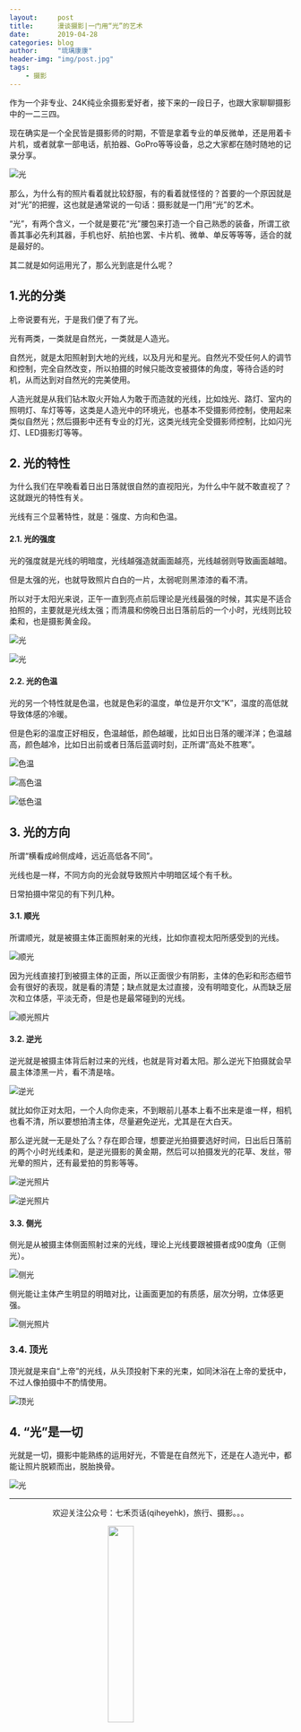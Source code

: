 ```yaml
---
layout:     post
title:      漫谈摄影|一门用“光”的艺术
date:       2019-04-28
categories: blog
author:     "琉璃康康"
header-img: "img/post.jpg"
tags:
    - 摄影
---
```


<style>
img{
  display:block;
  margin:0
  auto;
}
</style>

<meta name="referrer" content="never">

作为一个非专业、24K纯业余摄影爱好者，接下来的一段日子，也跟大家聊聊摄影中的一二三四。

现在确实是一个全民皆是摄影师的时期，不管是拿着专业的单反微单，还是用着卡片机，或者就拿一部电话，航拍器、GoPro等等设备，总之大家都在随时随地的记录分享。

![光][1]

那么，为什么有的照片看着就比较舒服，有的看着就怪怪的？首要的一个原因就是对“光”的把握，这也就是通常说的一句话：摄影就是一门用“光”的艺术。

“光”，有两个含义，一个就是要花“光”腰包来打造一个自己熟悉的装备，所谓工欲善其事必先利其器，手机也好、航拍也罢、卡片机、微单、单反等等等，适合的就是最好的。

其二就是如何运用光了，那么光到底是什么呢？

## 1.光的分类

上帝说要有光，于是我们便了有了光。

光有两类，一类就是自然光，一类就是人造光。

自然光，就是太阳照射到大地的光线，以及月光和星光。自然光不受任何人的调节和控制，完全自然改变，所以拍摄的时候只能改变被摄体的角度，等待合适的时机，从而达到对自然光的完美使用。

人造光就是从我们钻木取火开始人为敢于而造就的光线，比如烛光、路灯、室内的照明灯、车灯等等，这类是人造光中的环境光，也基本不受摄影师控制，使用起来类似自然光；然后摄影中还有专业的灯光，这类光线完全受摄影师控制，比如闪光灯、LED摄影灯等等。

## 2. 光的特性

为什么我们在早晚看着日出日落就很自然的直视阳光，为什么中午就不敢直视了？这就跟光的特性有关。

光线有三个显著特性，就是：强度、方向和色温。

#### 2.1. 光的强度

光的强度就是光线的明暗度，光线越强造就画面越亮，光线越弱则导致画面越暗。

但是太强的光，也就导致照片白白的一片，太弱呢则黑漆漆的看不清。

所以对于太阳光来说，正午一直到亮点前后理论是光线最强的时候，其实是不适合拍照的，主要就是光线太强；而清晨和傍晚日出日落前后的一个小时，光线则比较柔和，也是摄影黄金段。

![光][2]

![光][3]

#### 2.2. 光的色温

光的另一个特性就是色温，也就是色彩的温度，单位是开尔文“K”，温度的高低就导致体感的冷暖。

但是色彩的温度正好相反，色温越低，颜色越暖，比如日出日落的暖洋洋；色温越高，颜色越冷，比如日出前或者日落后蓝调时刻，正所谓“高处不胜寒”。

![色温][4]

![高色温][6]

![低色温][5]


## 3. 光的方向

所谓“横看成岭侧成峰，远近高低各不同”。

光线也是一样，不同方向的光会就导致照片中明暗区域个有千秋。

日常拍摄中常见的有下列几种。

#### 3.1. 顺光

所谓顺光，就是被摄主体正面照射来的光线，比如你直视太阳所感受到的光线。

![顺光][7]

因为光线直接打到被摄主体的正面，所以正面很少有阴影，主体的色彩和形态细节会有很好的表现，就是看的清楚；缺点就是太过直接，没有明暗变化，从而缺乏层次和立体感，平淡无奇，但是也是最常碰到的光线。

![顺光照片][8]

#### 3.2. 逆光

逆光就是被摄主体背后射过来的光线，也就是背对着太阳。那么逆光下拍摄就会早晨主体漆黑一片，看不清是啥。

![逆光][9]

就比如你正对太阳，一个人向你走来，不到眼前儿基本上看不出来是谁一样，相机也看不清，所以要想拍清主体，尽量避免逆光，尤其是在大白天。

那么逆光就一无是处了么？存在即合理，想要逆光拍摄要选好时间，日出后日落前的两个小时光线柔和，是逆光摄影的黄金期，然后可以拍摄发光的花草、发丝，带光晕的照片，还有最爱拍的剪影等等。

![逆光照片][10]

![逆光照片][11]

#### 3.3. 侧光

侧光是从被摄主体侧面照射过来的光线，理论上光线要跟被摄者成90度角（正侧光）。

![侧光][12]

侧光能让主体产生明显的明暗对比，让画面更加的有质感，层次分明，立体感更强。

![侧光照片][13]

### 3.4. 顶光

顶光就是来自“上帝”的光线，从头顶投射下来的光束，如同沐浴在上帝的爱抚中，不过人像拍摄中不酌情使用。

![顶光][14]

## 4. “光”是一切

光就是一切，摄影中能熟练的运用好光，不管是在自然光下，还是在人造光中，都能让照片脱颖而出，脱胎换骨。

![光][15]

------------
<p align="center">欢迎关注公众号：七禾页话(qiheyehk)，旅行、摄影。。。</p>
<img src="https://mmbiz.qpic.cn/mmbiz_jpg/QqiaFS6NT0eD1g2UjYu4VfCGHmbhgVqOAnNnJQfN7ZhRVUCopYOsfpPtIEB95VNEqu8trAxJXzGDg01ka6z6wzQ/0?wx_fmt=jpeg" width="30%"/>

[1]:https://mmbiz.qpic.cn/mmbiz_jpg/QqiaFS6NT0eCEOGN4vFjjMLj7ud13rI86hotIfWm15u7RBSrmLulYNdTUCc0C7ic2MWO9sr5D7HkKOVyn25JVT1w/0?wx_fmt=jpeg
[2]:https://mmbiz.qpic.cn/mmbiz_jpg/QqiaFS6NT0eCEOGN4vFjjMLj7ud13rI86qXMicKuic5Ofr5cR45V9YZ19uuQBfG1Dz57DHrcGcrNmJWZxFErg0AIw/0?wx_fmt=jpeg
[3]:https://mmbiz.qpic.cn/mmbiz_jpg/QqiaFS6NT0eCEOGN4vFjjMLj7ud13rI86cWFXtVjYovra16SYu8ibiaEBFBRGwB64BOuEsBtkaaMjNZe9ykNRnxJQ/0?wx_fmt=jpeg
[4]:https://mmbiz.qpic.cn/mmbiz_jpg/QqiaFS6NT0eCEOGN4vFjjMLj7ud13rI868foKm5kU9mQmG9KNqCuZajsCZompYj1vV4g7C3xgp9sNibuaV0kIxGw/0?wx_fmt=jpeg
[5]:https://mmbiz.qpic.cn/mmbiz_jpg/QqiaFS6NT0eCEOGN4vFjjMLj7ud13rI86mmenolVQTqL8D2DYF0vJEZyqicT9ndhQzyg4gVJ4VUaAWgk7lGI58pA/0?wx_fmt=jpeg
[6]:https://mmbiz.qpic.cn/mmbiz_jpg/QqiaFS6NT0eCEOGN4vFjjMLj7ud13rI86lNf9wiaBicwj7XJotn5JPV9sAKAK74oUlVuLEQgmqcNcRLicicW48SOUmg/0?wx_fmt=jpeg
[7]:https://mmbiz.qpic.cn/mmbiz_jpg/QqiaFS6NT0eCEOGN4vFjjMLj7ud13rI86EiczdXhrb605Cc8AGEGVgs7Q5XhbbVKKeRG7kD9QLdqYc1sf9aFpmxQ/0?wx_fmt=jpeg
[8]:https://mmbiz.qpic.cn/mmbiz_jpg/QqiaFS6NT0eCEOGN4vFjjMLj7ud13rI86bTy6yRnHg0c9DzI8EuuUkFEXg6fKDcjbYWAlIHTfOOpjFqXFtrjyMw/0?wx_fmt=jpeg
[9]:https://mmbiz.qpic.cn/mmbiz_jpg/QqiaFS6NT0eCEOGN4vFjjMLj7ud13rI86AUyZTAKrvdqSs32UVtkZKk2gTdb1Q10rR5jabrole25oiaa29kR8y2Q/0?wx_fmt=jpeg
[10]:https://mmbiz.qpic.cn/mmbiz_jpg/QqiaFS6NT0eCEOGN4vFjjMLj7ud13rI865WcvsApw8CtjCM5LyiccQa5nrWAK6xY5ibANkko3G9icSCzzINGlGjZnw/0?wx_fmt=jpeg
[11]:https://mmbiz.qpic.cn/mmbiz_jpg/QqiaFS6NT0eCEOGN4vFjjMLj7ud13rI86NjK7Ml5zrf36pTCx1EoaKaHLkFDgqn9zhUz9lqdooJZMrVYUQpmVYA/0?wx_fmt=jpeg
[12]:https://mmbiz.qpic.cn/mmbiz_jpg/QqiaFS6NT0eCEOGN4vFjjMLj7ud13rI86H8xAIibZuqkeEDicPSuhMj4iam0IlxkMHSvuJVQfb9QCKibeOZz3sibJGNw/0?wx_fmt=jpeg
[13]:https://mmbiz.qpic.cn/mmbiz_jpg/QqiaFS6NT0eCEOGN4vFjjMLj7ud13rI8643LPn6RBsmbv9gywzKriaQ2ciaOxktgJEj6wInA6Ma4J1sZvQRMPuU9w/0?wx_fmt=jpeg
[14]:https://mmbiz.qpic.cn/mmbiz_jpg/QqiaFS6NT0eCEOGN4vFjjMLj7ud13rI867RSJLcHQAnZykianZO8EibVQuJzDtSQ8gDWSz9ZrgZK2eEJ4SAxbEFuA/0?wx_fmt=jpeg
[15]:https://mmbiz.qpic.cn/mmbiz_jpg/QqiaFS6NT0eCEOGN4vFjjMLj7ud13rI86LxlD1pZBia4vFpx4DaG51icVFxP1EvQFDxwgvWL81Ejib5gGDXscCJJ8A/0?wx_fmt=jpeg